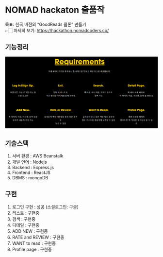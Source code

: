 # NOMAD hackaton 출품작
목표: 한국 버전의 “GoodReads 클론” 만들기  
👉🏻 자세히 보기: https://hackathon.nomadcoders.co/ 


## 기능정리
![function](./doc/function.png)
## 기술스택
1) 서버 환경 : AWS Beanstalk
2) 개발 언어 : Nodejs
3) Backend : Express.js
4) Frontend : ReactJS
5) DBMS : mongoDB


## 구현
1) 로그인 구현 : 성공 (소셜로그인: 구글)
2) 리스트 : 구현중
3) 검색 : 구현중
4) 디테일 : 구현중
5) ADD NEW : 구현중
6) RATE and REVIEW : 구현중
7) WANT to read : 구현중
8) Profile page : 구현중
